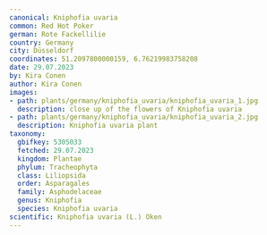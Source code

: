 ```yaml
---
canonical: Kniphofia uvaria
common: Red Hot Poker
german: Rote Fackellilie
country: Germany
city: Düsseldorf
coordinates: 51.2097800000159, 6.76219983758208
date: 29.07.2023
by: Kira Conen
author: Kira Conen
images:
- path: plants/germany/kniphofia_uvaria/kniphofia_uvaria_1.jpg
  description: close up of the flowers of Kniphofia uvaria
- path: plants/germany/kniphofia_uvaria/kniphofia_uvaria_2.jpg
  description: Kniphofia uvaria plant
taxonomy:
  gbifkey: 5305033
  fetched: 29.07.2023
  kingdom: Plantae
  phylum: Tracheophyta
  class: Liliopsida
  order: Asparagales
  family: Asphodelaceae
  genus: Kniphofia
  species: Kniphofia uvaria
scientific: Kniphofia uvaria (L.) Oken
---
```

